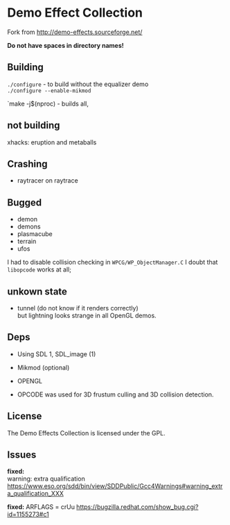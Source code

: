# Demo Effect Collection

Fork from <http://demo-effects.sourceforge.net/>

**Do not have spaces in directory names!**

## Building
`./configure` - to build without the equalizer demo  
`./configure --enable-mikmod`  

`make -j$(nproc) - builds all,  

## not building

xhacks: eruption and metaballs

## Crashing

- raytracer on raytrace

## Bugged

- demon
- demons
- plasmacube
- terrain
- ufos

I had to disable collision checking in `WPCG/WP_ObjectManager.C` I doubt that `libopcode` works at all;

## unkown state

- tunnel (do not know if it renders correctly)  
but lightning looks strange in all OpenGL demos.

## Deps

- Using SDL 1, SDL_image (1)
- Mikmod (optional)

- OPENGL
- OPCODE was used for 3D frustum culling and 3D collision detection.

## License

The Demo Effects Collection is licensed under the GPL.

## Issues

**fixed:**  
warning: extra qualification
https://www.eso.org/sdd/bin/view/SDDPublic/Gcc4Warnings#warning_extra_qualification_XXX

**fixed:**
ARFLAGS = crUu
https://bugzilla.redhat.com/show_bug.cgi?id=1155273#c1

